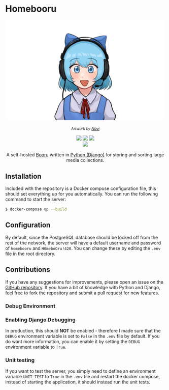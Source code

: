 # Homebooru
<div align="center">
    <img src="assets/cirno_smiling_touhou.png" width=500px \>
    <p><i><small>Artwork by <a href="https://twitter.com/nvi2762/status/1495867899881619456">Navi</a></small></i></p>
    <img src="https://img.shields.io/badge/-Python 3-3776AB?style=flat&logo=Python&logoColor=white" \>
    <img src="https://img.shields.io/badge/PostgreSQL-3776AB.svg?logo=postgreSQL&amp;logoColor=white" \>
    <img src="https://img.shields.io/badge/Docker-3776AB.svg?logo=docker&amp;logoColor=white" \><br>
    <img src="https://github.com/gingerchicken/homebooru/actions/workflows/test.yml/badge.svg" \>
    <p>A self-hosted <a href="https://www.yourdictionary.com/booru">Booru</a> written in <a href="https://www.djangoproject.com/">Python (Django)</a> for storing and sorting large media collections.</p>
</div>

## Installation
Included with the repository is a Docker compose configuration file, this should set everything up for you automatically. You can run the following command to start the server:

```bash
$ docker-compose up --build
```

## Configuration
By default, since the PostgreSQL database should be locked off from the rest of the network, the server will have a default username and password of `homebooru` and `H0meboOru!420`. You can change these by editing the `.env` file in the root directory.

## Contributions
If you have any suggestions for improvements, please open an issue on the [GitHub repository](https://github.com/gingerchicken/homebooru). If you have a bit of knowledge with Python and Django, feel free to fork the repository and submit a pull request for new features.

### Debug Environment

### Enabling Django Debugging
In production, this should **NOT** be enabled - therefore I made sure that the `DEBUG` environment variable is set to `False` in the `.env` file by default. If you do want more information, you can enable it by setting the `DEBUG` environment variable to `True`.

### Unit testing
If you want to test the server, you simply need to define an environment variable `UNIT_TEST` to `True` in the `.env` file and restart the docker compose, instead of starting the application, it should instead run the unit tests.